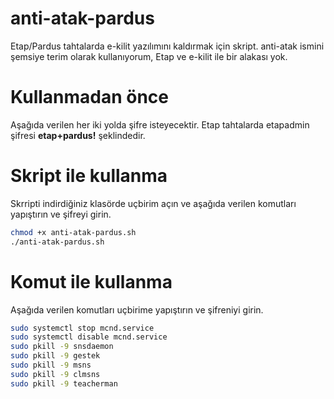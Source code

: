 # anti-atak-pardus
Etap/Pardus tahtalarda e-kilit yazılımını kaldırmak için skript. anti-atak ismini şemsiye terim olarak kullanıyorum, 
Etap ve e-kilit ile bir alakası yok.

# Kullanmadan önce
Aşağıda verilen her iki yolda şifre isteyecektir. Etap tahtalarda etapadmin şifresi **etap+pardus!** şeklindedir.

# Skript ile kullanma
Skrripti indirdiğiniz klasörde uçbirim açın ve aşağıda verilen komutları yapıştırın ve şifreyi girin.

```bash
chmod +x anti-atak-pardus.sh
./anti-atak-pardus.sh
```

# Komut ile kullanma

Aşağıda verilen komutları uçbirime yapıştırın ve şifreniyi girin.

```bash
sudo systemctl stop mcnd.service
sudo systemctl disable mcnd.service
sudo pkill -9 snsdaemon
sudo pkill -9 gestek
sudo pkill -9 msns
sudo pkill -9 clmsns
sudo pkill -9 teacherman
```
